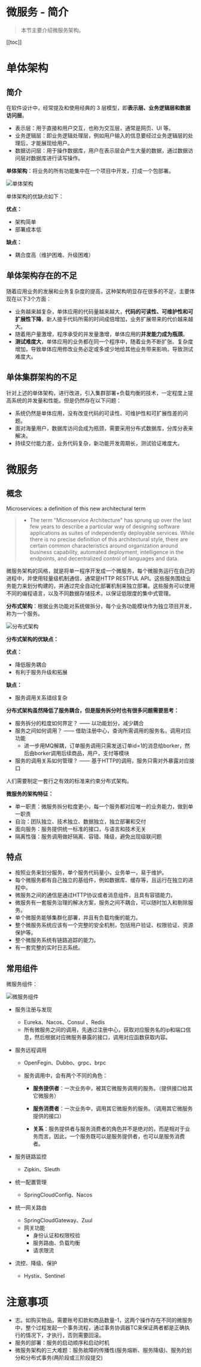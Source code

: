 # 微服务 - 简介

> 本节主要介绍微服务架构。

[[toc]]

# 单体架构

## 简介

在软件设计中，经常提及和使用经典的 3 层模型，即**表示层、业务逻辑层和数据访问层**。

* 表示层：用于直接和用户交互，也称为交互层，通常是网页、UI 等。
* 业务逻辑层：即业务逻辑处理层，例如用户输入的信息要经过业务逻辑层的处理后，才能展现给用户。
* 数据访问层：用于操作数据库，用户在表示层会产生大量的数据，通过数据访问层对数据库进行读写操作。

**单体架构**：将业务的所有功能集中在一个项目中开发，打成一个包部署。

![单体架构](/_images/micro-services/frame/微服务架构/单体架构.png)

单体架构的优缺点如下：

**优点：**

- 架构简单
- 部署成本低

**缺点：**

- 耦合度高（维护困难、升级困难）

## 单体架构存在的不足

随着应用业务的发展和业务复杂度的提高，这种架构明显存在很多的不足，主要体现在以下3个方面：

* 业务越来越复杂，单体应用的代码量越来越大，**代码的可读性、可维护性和可扩展性下降**，新人接手代码所需的时间成倍增加，业务扩展带来的代价越来越大。
* 随着用户量激增，程序承受的并发量激增，单体应用的**并发能力成为瓶颈**。
* **测试难度大**，单体应用的业务都在同一个程序中，随着业务不断扩张、复杂度增加，导致单体应用修改业务必定或多或少地给其他业务带来影响，导致测试难度大。

## 单体集群架构的不足

针对上述的单体架构，进行改进，引入集群部署+负载均衡的技术，一定程度上提高系统的并发量和性能。但是仍然存在以下问题：

* 系统仍然是单体应用，没有改变代码的可读性、可维护性和可扩展性差的问题。
* 面对海量用户，数据库访问会成为瓶颈，需要采用分布式数据库，分库分表来解决。
* 持续交付能力差，业务代码复杂，新功能开发周期长，测试验证难度大。

# 微服务

## 概念

Microservices: a definition of this new architectural term

> * The term "Microservice Architecture" has sprung up over the last few years to describe a particular way of designing software applications as suites of independently deployable services. While there is no precise definition of this architectural style, there are certain common characteristics around organization around business capability, automated deployment, intelligence in the endpoints, and decentralized control of languages and data.

微服务架构的风格，就是将单一程序开发成一个微服务，每个微服务运行在自己的进程中，并使用轻量级机制通信，通常是HTTP RESTFUL API。这些服务围绕业务能力来划分构建的，并通过完全自动化部署机制来独立部署。这些服务可以使用不同的编程语言，以及不同数据存储技术，以保证低限度的集中式管理。

**分布式架构**：根据业务功能对系统做拆分，每个业务功能模块作为独立项目开发，称为一个服务。

![分布式架构](/_images/micro-services/frame/微服务架构/分布式架构.png)

**分布式架构的优缺点：**

**优点：**

- 降低服务耦合
- 有利于服务升级和拓展

**缺点：**

- 服务调用关系错综复杂



**分布式架构虽然降低了服务耦合，但是服务拆分时也有很多问题需要思考：**

- 服务拆分的粒度如何界定？ ——  以功能划分，减少耦合
- 服务之间如何调用？  ——  借助注册中心，查询所需调用的服务名，调用对应功能
  - 进一步用MQ解耦，订单服务调用只需发送订单id=1的消息给borker，然后由borker调用后续商品，用户，支付等模块
- 服务的调用关系如何管理？ —— 基于HTTP的调用，服务只需对外暴露对应接口

人们需要制定一套行之有效的标准来约束分布式架构。



**微服务的架构特征：**

- 单一职责：微服务拆分粒度更小，每一个服务都对应唯一的业务能力，做到单一职责
- 自治：团队独立、技术独立、数据独立，独立部署和交付
- 面向服务：服务提供统一标准的接口，与语言和技术无关
- 隔离性强：服务调用做好隔离、容错、降级，避免出现级联问题

## 特点

* 按照业务来划分服务，单个服务代码量小，业务单一，易于维护。
* 每个微服务都有自己独立的基组件，例如数据库、缓存等，且运行在独立的进程中。
* 微服务之间的通信是通过HTTP协议或者消息组件，且具有容错能力。
* 微服务有一套服务治理的解决方案，服务之间不耦合，可以随时加入和剔除服务。
* 单个微服务能够集群化部署，并且有负载均衡的能力。
* 整个微服务系统应该有一个完整的安全机制，包括用户验证、权限验证、资源保护等。
* 整个微服务系统有链路追踪的能力。
* 有一套完整的实时日志系统。

## 常用组件

微服务组件：

![微服务组件](/_images/micro-services/frame/微服务架构/微服务组件.png)

* 服务注册与发现

  * Eureka、Nacos、Consul 、Redis
  * 所有微服务之间的调用，先通过注册中心，获取对应服务名的ip和端口信息，然后根据对应微服务暴露的接口，调用对应函数获取内容。

* 服务远程调用

  * OpenFegin、Dubbo、grpc、brpc

  * 服务调用中，会有两个不同的角色：

    * **服务提供者**：一次业务中，被其它微服务调用的服务。（提供接口给其它微服务）

    * **服务消费者**：一次业务中，调用其它微服务的服务。（调用其它微服务提供的接口）
    * **关系**：服务提供者与服务消费者的角色并不是绝对的，而是相对于业务而言。因此，一个服务既可以是服务提供者，也可以是服务消费者。

* 服务链路监控

  * Zipkin、Sleuth

* 统一配置管理

  * SpringCloudConfig、Nacos

* 统一网关路由

  * SpringCloudGateway、Zuul
  * 网关功能
    * 身份认证和权限校验
    * 服务路由、负载均衡
    * 请求限流

* 流控、降级、保护

  * Hystix、Sentinel


# 注意事项

* 志。如购买物品，需要账号扣款和商品数量-1，这两个操作存在不同的微服务中，整个过程发起一个事务流程，通过事务协调器TC来保证两者都是正确执行的情况下，才执行，否则需要回滚。
* 服务的部署：服务的启动顺序和启动时机
* 微服务架构的三大难题：服务故障的传播性(服务熔断、服务降级)、服务的划分和分布式事务(两阶段或三阶段提交)

